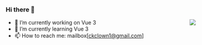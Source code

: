 ### Hi there 👋
<img align="right" src="https://github-readme-stats.vercel.app/api?username=QaQ-top&show_icons=true&icon_color=0366d6&text_color=24292e&bg_color=ffffff&hide_title=true" />

- 🔭 I’m currently working on Vue 3
- 🌱 I’m currently learning Vue 3
- 📫 How to reach me: mailbox[ckclown1@gmail.com]
